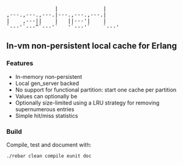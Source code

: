 <pre>
               |              |    
,---.,---.,---.|---.,---.,---.|    
|    ,---||    |   ||---'|    |    
`---'`---^`---'`   '`---'`    `---'
</pre>
## In-vm non-persistent local cache for Erlang

### Features

* In-memory non-persistent
* Local gen_server backed
* No support for functional partition: start one cache per partition
* Values can optionally be 
* Optionally size-limited using a LRU strategy for removing supernumerous entries
* Simple hit/miss statistics

### Build

Compile, test and document with:

    ./rebar clean compile eunit doc
